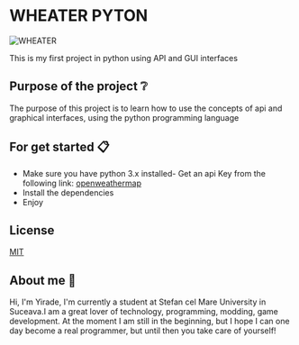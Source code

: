 # WHEATER PYTON
![WHEATER](https://cdn-icons-png.flaticon.com/512/1163/1163661.png)

This is my first project in python using API and GUI interfaces

## Purpose of the project ❔
The purpose of this project is to learn how to use the concepts of api and graphical interfaces, using the python programming language

## For get started 📋
- Make sure you have python 3.x installed- Get an api Key from the following link: [openweathermap](https://home.openweathermap.org/users/sign_up)
- Install the dependencies
- Enjoy

## License
[MIT](https://choosealicense.com/licenses/mit/)

## About me 👋

Hi, I'm Yirade, I'm currently a student at Stefan cel Mare University in Suceava.I am a great lover of technology, programming, modding, game development. At the moment I am still in the beginning, but I hope I can one day become a real programmer, but until then you  take care of yourself!

